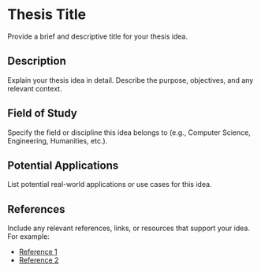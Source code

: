 # Thesis Title  
Provide a brief and descriptive title for your thesis idea.  

## Description  
Explain your thesis idea in detail. Describe the purpose, objectives, and any relevant context.  

## Field of Study  
Specify the field or discipline this idea belongs to (e.g., Computer Science, Engineering, Humanities, etc.).  

## Potential Applications  
List potential real-world applications or use cases for this idea.  

## References  
Include any relevant references, links, or resources that support your idea. For example:  
- [Reference 1](https://example.com)  
- [Reference 2](https://example.com)  
